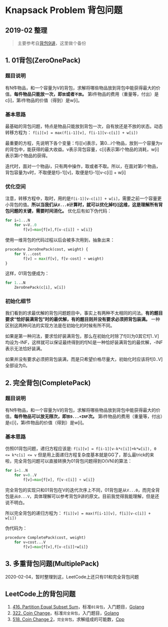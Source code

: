 # Knapsack Problem 背包问题

## 2019-02 整理

> 主要参考自[背包9讲](https://www.kancloud.cn/kancloud/pack/70124)，这里做个备份

## 1. 01背包(ZeroOnePack)

### 题目说明

有N件物品，和一个容量为V的背包，求解将哪些物品放到背包中能获得最大的价值。**每件物品只能放一次，即`放`或者`不放`。** 第i件物品的费用（重量等，付出）是c[i]，第i件物品的价值（得到）是w[i]。

### 基本思路

最基础的背包问题，特点是物品只能放到背包一次，自有放还是不放的状态。动态转移方程为：
`f[i][v] = max(f[i-1][v], f[i-1][v-c[i]] + w[i])`

最重要的方程，先说明下各个变量：f[i][v]表示，第0...i个物品，放到一个容量为v的背包中，能获得的最大收益。v表示背包容量，c[i]表示第i个物品的消耗，w[i]表示第i个物品的获得。

迭代时，面对一个物品i，只有两中操作，取或者不取。所以，在面对第i个物品，背包容量为v时，不取便是f[i-1][v]，取便是f[i-1][v-c[i]] + w[i]

### 优化空间

注意，转移方程中，取时，用的是`f[i-1][v-c[i]] + w[i]`，需要之前一个容量更小背包的值。**所以当我们从`V...0`计算时，就可以优化掉f[i]这维，这是理解所有背包问题的关键，需要时间消化。** 优化后有如下伪代码：

```python
for i=1...N
    for v=V..0
        f[v]=max{f[v],f[v-c[i]] + w[i]}
```

使用一维背包的代码过程以后会被多次用到，抽象出来：

```python
procedure ZeroOnePack(cost, weight) {
    for V...cost
        f[v] = max(f[v], f[v-cost] + weight)
}
```

这样，01背包便成为：

```python
for 1...N
    ZeroOnePack(c[i], w[i])
```

### 初始化细节

我们看到的求最优解的背包问题题目中，事实上有两种不太相同的问法。**有的题目要求“恰好装满背包”时的最优解，有的题目则并没有要求必须把背包装满。** 一种区别这两种问法的实现方法是在初始化的时候有所不同。

如果是第一种问法，要求恰好装满背包，那么在初始化时除了f[0]为0其它f[1..V]均设为-INF，这样就可以保证最终得到的f[N]是一种恰好装满背包的最优解，-INF表示无法恰好装满。

如果并没有要求必须把背包装满，而是只希望价格尽量大，初始化时应该将f[0..V]全部设为0。

## 2. 完全背包(CompletePack)

### 题目说明

有N件物品，和一个容量为V的背包，求解将哪些物品放到背包中能获得最大的价值。**每件物品可以放无限次，即`放0...+INF`次。** 第i件物品的费用（重量等，付出）是c[i]，第i件物品的价值（得到）是w[i]。

### 基本思路

仿照01背包问题，递归方程应该是:
`f[i][v] = f[i-1][v-k*c[i]]+k*w[i]), 0 <= k*c[i] <= v`
但是用上面递归方程复杂度基本就是GG了，那么最trick的来啦，完全背包问题可以直接转换为01背包问题得到O(VN)的算法：

```python
for i=1..N
    for v=0..V
        f[v]=max{f[v], f[v-c[i]] + w[i]}
```

完全背包的实现只和01背包在V的迭代次序上不同，01背包是从`V...0`，而完全背包是从`0...V`，具体理解可以参考背包9讲的原文。目前我觉得我能理解，但是还说不明白。

所以完全背包的递归方程为：
`f[i][v] = max(f[i-1][v], f[i][v-c[i]] + w[i])`

伪代码为：
```python
procedure CompletePack(cost, weight)
    for v=cost...V
        f[v]=max{f[v],f[v-c[i]]+w[i]}
```

## 3. 多重背包问题(MultiplePack)

2020-02-04，暂时整理到这，LeetCode上还只有01和完全背包问题

## LeetCode上的背包问题

1. [416. Partition Equal Subset Sum](https://leetcode.com/problems/partition-equal-subset-sum/)，标准`01背包`，入门题目，[Golang](https://github.com/xfmeng17/leetcode/blob/master/golang/0416.go)
2. [322. Coin Change](https://leetcode.com/problems/coin-change/)，标准`完全背包`，入门题目，[Golang](https://github.com/xfmeng17/leetcode/blob/master/golang/0322.go)
3. [518. Coin Change 2](https://leetcode.com/problems/coin-change-2/)，`完全背包`，求解组成的可能数，[Cpp](https://github.com/xfmeng17/leetcode/blob/master/Cpp/0518.go)
